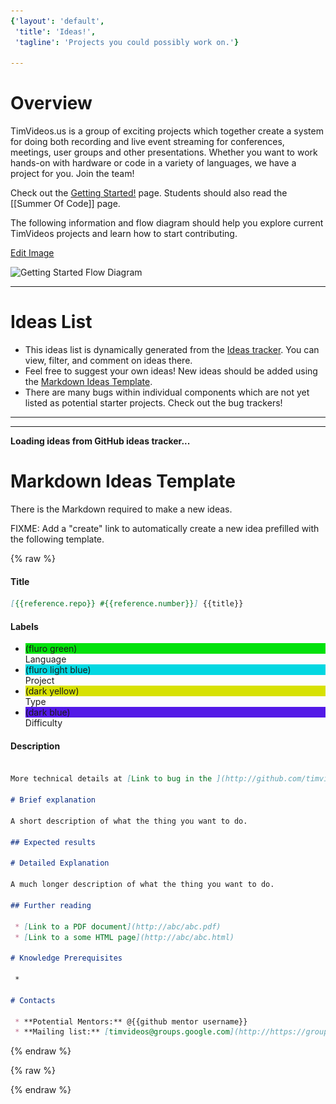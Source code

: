 ```yaml
---
{'layout': 'default',
 'title': 'Ideas!',
 'tagline': 'Projects you could possibly work on.'}

---
```


# Overview

TimVideos.us is a group of exciting projects which together create a system for doing both recording and live event streaming for conferences, meetings, user groups and other presentations.  Whether you want to work hands-on with hardware or code in a variety of languages, we have a project for you. Join the team!

Check out the [Getting Started!](/Home.html) page.  Students should also read the [[Summer Of Code]] page.

The following information and flow diagram should help you explore current TimVideos projects and learn how to start contributing. 


[Edit Image](https://docs.google.com/a/mithis.com/drawings/d/1zYlT69xQqbAjzuJgKj-UhO1vRF5JNLpic8xmPrfNtXM/edit)

<img src="https://docs.google.com/drawings/d/1zYlT69xQqbAjzuJgKj-UhO1vRF5JNLpic8xmPrfNtXM/pub?w=960&amp;h=720" usemap="#wiki-flow-diagram-map" alt="Getting Started Flow Diagram">

<map name="wiki-flow-diagram-map">
 <area shape="rect" coords="47,458,197,549"  href="#hdmi2usb-extension-boards-projects"
  title="HDMI2USB Extension Board Tasks"></area>
 <area shape="rect" coords="209,463,360,552" href="#hdmi2usb-firmware-projects"
  title="HDMI2USB Firmware Tasks"></area>
 <area shape="rect" coords="451,466,602,550" href="#gst-switch"
  title="gst-switch Tasks"></area>
 <area shape="rect" coords="449,557,600,642" href="#gstreamer"
  title="gstreamer Tasks"></area>
 <area shape="rect" coords="615,462,763,550" href="#flumotion"
  title="flumotion Tasks"></area>
 <area shape="rect" coords="773,462,923,551" href="#streaming-system"
  title="Tim Video's Website"></area>
 <area shape="rect" coords="586,65,723,215"  href="#software-projects"
  title="Software Tasks"></area>
 <area shape="rect" coords="228,65,374,210"  href="#hardware-projects"
  title="Hardware Tasks"></area>
 <area shape="rect" coords="209,301,355,444" href="#hdmi2usb-firmware-projects"
  title="Firmware Tasks"></area>
 <area shape="rect" coords="453,296,598,448" href="#gst-switch"
  title="C Tasks"></area>
 <area shape="rect" coords="615,298,760,449" href="#streaming-system"
  title="Python Tasks"></area>
 <area shape="rect" coords="774,298,927,448" href="#streaming-system"
  title="Web Tasks"></area>
</map>

<hr>

# Ideas List

 * This ideas list is dynamically generated from the [Ideas tracker](https://github.com/timvideos/getting-started/issues?state=open).  You can view, filter, and comment on ideas there.  
 * Feel free to suggest your own ideas!  New ideas should be added using the [Markdown Ideas Template](/Ideas.html#markdown-ideas-template).  
 * There are many bugs within individual components which are not yet listed as potential starter projects. Check out the bug trackers!

<hr class="project-line">
<hr class="project-line">

<div id="ideas"><b>Loading ideas from GitHub ideas tracker...</b></div>


# Markdown Ideas Template

There is the Markdown required to make a new ideas.

FIXME: Add a "create" link to automatically create a new idea prefilled with the following template.

{% raw %}

#### Title
~~~ markdown
[{{reference.repo}} #{{reference.number}}] {{title}}
~~~

#### Labels

 * <div class="label" style="background-color: #02e10c;">(fluro green)</div> Language
 * <div class="label" style="background-color: #02d7e1;">(fluro light blue)</div> Project
 * <div class="label" style="background-color: #d7e102;">(dark yellow)</div> Type
 * <div class="label" style="background-color: #5319e7;">(dark blue)</div> Difficulty

#### Description
~~~ markdown

More technical details at [Link to bug in the ](http://github.com/timvideos/{{reference.repo}}/issues/{{reference.number}})

# Brief explanation

A short description of what the thing you want to do.

## Expected results

# Detailed Explanation

A much longer description of what the thing you want to do.

## Further reading

 * [Link to a PDF document](http://abc/abc.pdf)
 * [Link to a some HTML page](http://abc/abc.html)

# Knowledge Prerequisites

 *

# Contacts

 * **Potential Mentors:** @{{github mentor username}}
 * **Mailing list:** [timvideos@groups.google.com](http://https://groups.google.com/forum/#!forum/timvideos/)

~~~
{% endraw %}


<div style="display:none;" markdown="1">
<!-- Extra information to put in each project's section -->

<div id="gst-switch" markdown="1">
 * [Tasks in the gst-switch project](https://github.com/timvideos/getting-started/issues?labels=Project+-+gst-switch&page=1&state=open).
 * [Tasks in the gst-switch project dealing with **speaker tracking**]().
</div>


<div id="Streaming System (Website)" markdown="1">
[(Code)](http://github.com/timvideos/streaming-system) | [(IRC Channel)](irc://irc.freenode.org/#timvideos) | [(Bug Tracker)](http://github.com/timvideos/streaming-system/issues)

 * [Tasks in the **Streaming System Website** project](https://github.com/timvideos/getting-started/issues?labels=Project+-+Streaming+System+%28Website%29&page=1&state=open)

Streaming-system is a comprehensive video conferencing package that allows users to set up and deploy a live streaming system. It includes a website, setup scripts and watchdog code.

#### The streaming system including a django-based website, shell script setup scripts and Python watchdog code.
</div>

<div id="HDMI2USB" markdown="1">
HDMI2USB is a core hardware project in the Tim Videos suite. There are two types of projects to work on with the HDMI2USB system;

 * Firmware Projects - As the device uses a Xilinx Spartan 6 FPGA, developing much of the hardware is actually a process of developing software!<br>[More information on current HDMI2USB firmware](https://github.com/timvideos/HDMI2USB/wiki/Firmware).

 * Extension Boards - The Digilent ATLYS can be extended via the [VHDCI connector](http://en.wikipedia.org/wiki/Very-high-density_cable_interconnect).<br>[More information on existing HDMI2USB extension boards](https://github.com/timvideos/HDMI2USB/wiki/Getting-Started-with-an-Atlys-Board)


<p style='font-size: 18px; color: red; text-align: center;'>
<strong>!!! All hardware projects will require you to have a <a href="/HDMI2USB.html#digilent-atlys-prototype-board">Digilent ATLYS prototype board</a> !!!</strong>
</p>

If you can show that you are committed to developing hardware (such as being accepted into a program like Google Summer of Code), **you can apply for a grant to have a board provided to you for development.**

</div>

</div>

{% raw %}
<!-- Template for the idea list. Uses http://mustache.github.io/mustache.5.html -- You can't use markdown in this template. -->
<script type="text/html" id="ideas-template">
    {{#projects}}
    <div class="project">
        <h1>{{name}} <a href="https://github.com/timvideos/getting-started/issues?labels={{label.name}}"><img src="/images/link.png"></a></h1>
        <div class="labels">
            <div class="label" style="background-color: #{{label.color}};">
                <a href="https://github.com/timvideos/getting-started/issues?labels={{label.name}}">
                    {{label.name}}
                </a>
            </div>
            <div style="clear: both; height: 1px;">&nbsp;</div>
        </div>
        <div class="description">{{&fixed_html}}</div>
        {{#ideas}}
        <div id="{{number}}" class="idea {{hot}}">
            <h2>{{title}}<a href="{{html_url}}"><img src="/images/link.png"></a></h2>
            <div class="labels">
                {{#labels}}
                    <div class="label" style="background-color: #{{color}};">
                        <a href="https://github.com/timvideos/getting-started/issues?labels={{name}}">
                            {{name}}
                        </a>
                    </div>
                {{/labels}}
                <div style="clear: both; height: 1px;">&nbsp;</div>
            </div>
            <div class="details">
                <div class="description">
                    {{&fixed_html}}
                </div>
                <div class="extra_info">{{&reference.extra}}</div>
            </div>
        </div>
        {{/ideas}}
    </div>
    <hr class="project-line">
    <hr class="project-line">
    <br>
    {{/projects}}
</script>
<script type="text/html" id="ideas-extra-template">
     <h3 style="border-bottom: 1px solid black; font-weight: bold;">Related bugs</h3>
     <h3>
           (<a href="{{html_url}}">{{repo}} Issue #{{number}} <img src="/images/link.png"></a>) -- {{title}}
     </h3>
     <div class="labels">
         {{#labels}}
             <div class="label" style="background-color: #{{color}};">
                 <a href="https://github.com/timvideos/{{repo}}/issues?labels={{name}}">
                     {{name}}
                 </a>
             </div>
         {{/labels}}
         <div style="clear: both; height: 1px;">&nbsp;</div>
     </div>
     <div>
         <div class="description">
             {{&fixed_html}}
         </div>
     </div>
</script>

<script src="//ajax.googleapis.com/ajax/libs/jquery/1.11.0/jquery.min.js"></script>
<script src="//cdnjs.cloudflare.com/ajax/libs/mustache.js/0.7.2/mustache.min.js" type="text/javascript"></script>
<script src="/js/ideas.js" type="text/javascript"></script>
{% endraw %}
